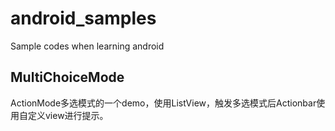 android_samples
===============

Sample codes when learning android

## MultiChoiceMode
ActionMode多选模式的一个demo，使用ListView，触发多选模式后Actionbar使用自定义view进行提示。
